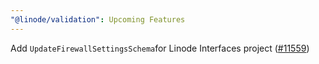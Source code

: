 ```yaml
---
"@linode/validation": Upcoming Features
---
```


Add `UpdateFirewallSettingsSchema`for Linode Interfaces project ([#11559](https://github.com/linode/manager/pull/11559))
